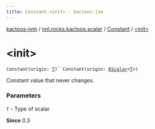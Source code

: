 ```yaml
---
title: Constant.<init> - kactoos-jvm
---
```


[kactoos-jvm](../../index.html) / [nnl.rocks.kactoos.scalar](../index.html) / [Constant](index.html) / [&lt;init&gt;](./-init-.html)

# &lt;init&gt;

`Constant(origin: `[`T`](index.html#T)`)``Constant(origin: `[`KScalar`](../../nnl.rocks.kactoos/-k-scalar.html)`<`[`T`](index.html#T)`>)`

Constant value that never changes.

### Parameters

`T` - Type of scalar

**Since**
0.3

